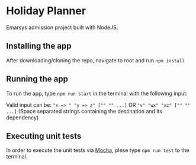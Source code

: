 # Holiday Planner

Emarsys admission project built with NodeJS.

## Installing the app

After downloading/cloning the repo, navigate to root and run `npm install`

## Running the app

To run the app, type `npm run start` in the terminal with the following input:

Valid input can be:
`"x => " "y => z" ["" "" ...]`
OR
`"v" "wx" "xz" ["" "" ...]`
(Space separated strings containing the destination and its dependency)

## Executing unit tests

In order to execute the unit tests via [Mocha](https://mochajs.org/), plese type `npm run test` to the terminal.
